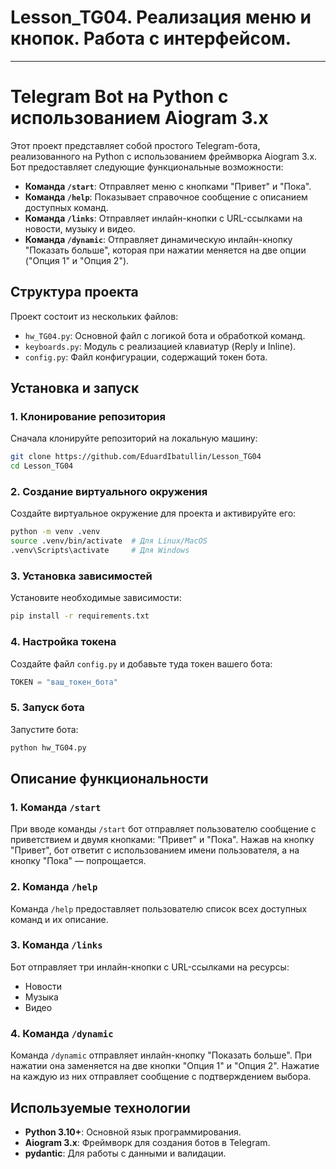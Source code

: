 # Lesson_TG04. Реализация меню и кнопок. Работа с интерфейсом.

---

# Telegram Bot на Python с использованием Aiogram 3.x

Этот проект представляет собой простого Telegram-бота, реализованного на Python с использованием фреймворка Aiogram 3.x. Бот предоставляет следующие функциональные возможности:

- **Команда `/start`**: Отправляет меню с кнопками "Привет" и "Пока". 
- **Команда `/help`**: Показывает справочное сообщение с описанием доступных команд.
- **Команда `/links`**: Отправляет инлайн-кнопки с URL-ссылками на новости, музыку и видео.
- **Команда `/dynamic`**: Отправляет динамическую инлайн-кнопку "Показать больше", которая при нажатии меняется на две опции ("Опция 1" и "Опция 2").

## Структура проекта

Проект состоит из нескольких файлов:

- `hw_TG04.py`: Основной файл с логикой бота и обработкой команд.
- `keyboards.py`: Модуль с реализацией клавиатур (Reply и Inline).
- `config.py`: Файл конфигурации, содержащий токен бота.

## Установка и запуск

### 1. Клонирование репозитория

Сначала клонируйте репозиторий на локальную машину:

```bash
git clone https://github.com/EduardIbatullin/Lesson_TG04
cd Lesson_TG04
```

### 2. Создание виртуального окружения

Создайте виртуальное окружение для проекта и активируйте его:

```bash
python -m venv .venv
source .venv/bin/activate  # Для Linux/MacOS
.venv\Scripts\activate     # Для Windows
```

### 3. Установка зависимостей

Установите необходимые зависимости:

```bash
pip install -r requirements.txt
```

### 4. Настройка токена

Создайте файл `config.py` и добавьте туда токен вашего бота:

```python
TOKEN = "ваш_токен_бота"
```

### 5. Запуск бота

Запустите бота:

```bash
python hw_TG04.py
```

## Описание функциональности

### 1. Команда `/start`

При вводе команды `/start` бот отправляет пользователю сообщение с приветствием и двумя кнопками: "Привет" и "Пока". Нажав на кнопку "Привет", бот ответит с использованием имени пользователя, а на кнопку "Пока" — попрощается.

### 2. Команда `/help`

Команда `/help` предоставляет пользователю список всех доступных команд и их описание.

### 3. Команда `/links`

Бот отправляет три инлайн-кнопки с URL-ссылками на ресурсы:
- Новости
- Музыка
- Видео

### 4. Команда `/dynamic`

Команда `/dynamic` отправляет инлайн-кнопку "Показать больше". При нажатии она заменяется на две кнопки "Опция 1" и "Опция 2". Нажатие на каждую из них отправляет сообщение с подтверждением выбора.

## Используемые технологии

- **Python 3.10+**: Основной язык программирования.
- **Aiogram 3.x**: Фреймворк для создания ботов в Telegram.
- **pydantic**: Для работы с данными и валидации.

